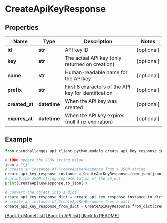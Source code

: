 # CreateApiKeyResponse


## Properties

Name | Type | Description | Notes
------------ | ------------- | ------------- | -------------
**id** | **str** | API key ID | [optional] 
**key** | **str** | The actual API key (only returned on creation) | [optional] 
**name** | **str** | Human-readable name for the API key | [optional] 
**prefix** | **str** | First 8 characters of the API key for identification | [optional] 
**created_at** | **datetime** | When the API key was created | [optional] 
**expires_at** | **datetime** | When the API key expires (null if no expiration) | [optional] 

## Example

```python
from openchallenges_api_client_python.models.create_api_key_response import CreateApiKeyResponse

# TODO update the JSON string below
json = "{}"
# create an instance of CreateApiKeyResponse from a JSON string
create_api_key_response_instance = CreateApiKeyResponse.from_json(json)
# print the JSON string representation of the object
print(CreateApiKeyResponse.to_json())

# convert the object into a dict
create_api_key_response_dict = create_api_key_response_instance.to_dict()
# create an instance of CreateApiKeyResponse from a dict
create_api_key_response_from_dict = CreateApiKeyResponse.from_dict(create_api_key_response_dict)
```
[[Back to Model list]](../README.md#documentation-for-models) [[Back to API list]](../README.md#documentation-for-api-endpoints) [[Back to README]](../README.md)


